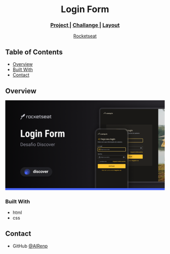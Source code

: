 <h1 align="center">Login Form</h1>

<div align="center">
  <h3>
    <a href="https://alrenp.github.io/foguetes/nlw/trilha%20explorer/08-doctorCare/">
      Project 
    </a>
    |
    <a href="https://efficient-sloth-d85.notion.site/Desafio-Login-Form-CSS-a10caea5a183494e97eb9ce4f33536b3">
      Challange
    </a>
    |
    <a href="https://www.figma.com/community/file/1241116056018043491/login-form-desafio-discover">
      Layout
    </a>
  </h3>
</div>

<div align="center">
   <a href="https://rocketseat.com.br">Rocketseat</a>
</div>


## Table of Contents

- [Overview](#overview)
- [Built With](#built-with)
- [Contact](#contact)


## Overview

![screenshot](.github/preview.png)

### Built With
- html
- css

## Contact

- GitHub [@AlRenp](https://github.com/alrenp)

